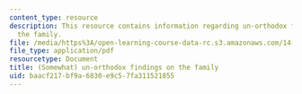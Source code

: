 ```yaml
---
content_type: resource
description: This resource contains information regarding un-orthodox findings on
  the family.
file: /media/https%3A/open-learning-course-data-rc.s3.amazonaws.com/14-73-the-challenge-of-world-poverty-spring-2011/baacf217bf9a6830e9c57fa311521855_MIT14_73S11_Lec12_slides.pdf
file_type: application/pdf
resourcetype: Document
title: (Somewhat) un-orthodox findings on the family
uid: baacf217-bf9a-6830-e9c5-7fa311521855
---
```

